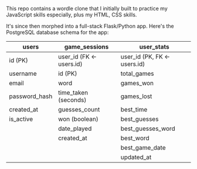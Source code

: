 This repo contains a wordle clone that I initially built to practice my JavaScript skills especially, plus my HTML, CSS skills.

It's since then morphed into a full-stack Flask/Python app. Here's the PostgreSQL database schema for the app:

| users         | game_sessions            | user_stats                   |
| ------------- | ------------------------ | ---------------------------- |
| id (PK)       | user_id (FK <- users.id) | user_id (PK, FK <- users.id) |
| username      | id (PK)                  | total_games                  |
| email         | word                     | games_won                    |
| password_hash | time_taken (seconds)     | games_lost                   |
| created_at    | guesses_count            | best_time                    |
| is_active     | won (boolean)            | best_guesses                 |
|               | date_played              | best_guesses_word            |
|               | created_at               | best_word                    |
|               |                          | best_game_date               |
|               |                          | updated_at                   |
